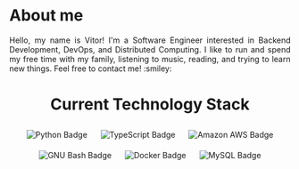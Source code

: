 <div align="center">
    <div style="text-align: justify;">
    <h1><b>About me</b></h1>
    <p>Hello, my name is Vitor! I'm a Software Engineer interested in Backend Development, DevOps, and Distributed Computing. I like to run and spend my free time  with my family, listening to music, reading, and trying to learn new things. Feel free to contact me! :smiley:</p>
<div style="text-align: center;">
    <h1><b>Current Technology Stack</b></h1>
    <div>
        <div style="display: inline-block; margin: 10px;">
            <img src="https://img.shields.io/badge/python-DATA_SCIENCE-black?style=for-the-badge&logo=python&logoColor=white&label=PYTHON&labelColor=3776AB&color=white" alt="Python Badge">
        </div>
        <div style="display: inline-block; margin: 10px;">
            <img src="https://img.shields.io/badge/typescript-WEB_DEVELOPMENT-white?style=for-the-badge&logo=typescript&logoColor=white&label=TYPESCRIPT&labelColor=3178C6&color=white" alt="TypeScript Badge">
        </div>
        <div style="display: inline-block; margin: 10px;">
            <img src="https://img.shields.io/badge/amazon_aws-CLOUD-white?style=for-the-badge&logo=amazonaws&logoColor=white&label=AMAZON%20AWS&labelColor=232F3E&color=white" alt="Amazon AWS Badge">
        </div>
    </div>
    <div>
        <div style="display: inline-block; margin: 10px;">
            <img src="https://img.shields.io/badge/shell_bash-SHELL_SCRIPT-white?style=for-the-badge&logo=gnubash&logoColor=white&label=GNU%20BASH&labelColor=4EAA25&color=white" alt="GNU Bash Badge">
        </div>
        <div style="display: inline-block; margin: 10px;">
            <img src="https://img.shields.io/badge/docker-CONTAINERIZATION-white?style=for-the-badge&logo=docker&logoColor=white&label=DOCKER&labelColor=2496ED&color=white" alt="Docker Badge">
        </div>
        <div style="display: inline-block; margin: 10px;">
            <img src="https://img.shields.io/badge/mysql-DATABASE_MANAGEMENT-white?style=for-the-badge&logo=mysql&logoColor=white&label=MYSQL&labelColor=4479A1&color=white" alt="MySQL Badge">
        </div>
    </div>
</div>
